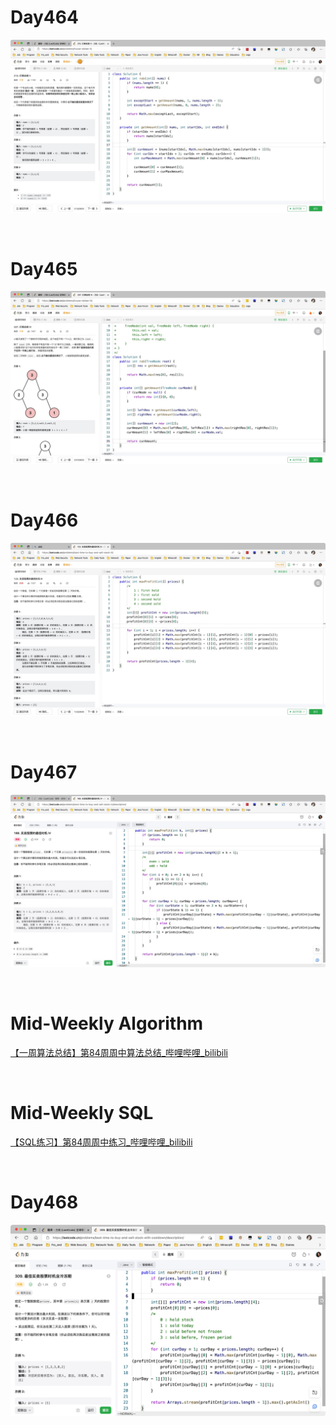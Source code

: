 # Day464

![day464](assets/day464.png)

&nbsp;

# Day465

![day465](assets/day465.png)

&nbsp;

# Day466

![day466](assets/day466.png)

&nbsp;

# Day467

![day467](assets/day467.png)

&nbsp;

# Mid-Weekly Algorithm

[【一周算法总结】第84周周中算法总结_哔哩哔哩_bilibili](https://www.bilibili.com/video/BV1Ud4y1c7V8/?vd_source=0e2e4fb78a4d00f87c3860e1ba2bc5b7)

&nbsp;

# Mid-Weekly SQL

[【SQL练习】第84周周中练习_哔哩哔哩_bilibili](https://www.bilibili.com/video/BV1vg41167zT/?vd_source=0e2e4fb78a4d00f87c3860e1ba2bc5b7)

&nbsp;

# Day468

![day468](assets/day468.png)





